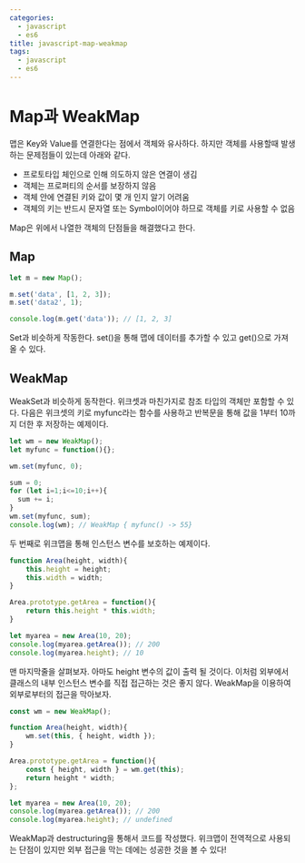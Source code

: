 ```yaml
---
categories:
  - javascript
  - es6
title: javascript-map-weakmap
tags:
  - javascript
  - es6
---
```

# Map과 WeakMap

맵은 Key와 Value를 연결한다는 점에서 객체와 유사하다. 하지만 객체를 사용할때 발생하는 문제점들이 있는데 아래와 같다.

* 프로토타입 체인으로 인해 의도하지 않은 연결이 생김
* 객체는 프로퍼티의 순서를 보장하지 않음
* 객체 안에 연결된 키와 값이 몇 개 인지 알기 어려움
* 객체의 키는 반드시 문자열 또는 Symbol이어야 하므로 객체를 키로 사용할 수 없음

Map은 위에서 나열한 객체의 단점들을 해결했다고 한다.

## Map

~~~javascript
let m = new Map();

m.set('data', [1, 2, 3]);
m.set('data2', 1);

console.log(m.get('data')); // [1, 2, 3]
~~~

Set과 비슷하게 작동한다. set()을 통해 맵에 데이터를 추가할 수 있고 get()으로 가져올 수 있다.

## WeakMap

WeakSet과 비슷하게 동작한다. 위크셋과 마친가지로 참조 타입의 객체만 포함할 수 있다. 다음은 위크셋의 키로 myfunc라는 함수를 사용하고 반복문을 통해 값을 1부터 10까지 더한 후 저장하는 예제이다.

~~~javascript
let wm = new WeakMap();
let myfunc = function(){};

wm.set(myfunc, 0);

sum = 0;
for (let i=1;i<=10;i++){
  sum += i;
}
wm.set(myfunc, sum);
console.log(wm); // WeakMap { myfunc() -> 55}
~~~

두 번째로 위크맵을 통해 인스턴스 변수를 보호하는 예제이다.

~~~javascript
function Area(height, width){
    this.height = height;
    this.width = width;
}

Area.prototype.getArea = function(){
    return this.height * this.width;
}

let myarea = new Area(10, 20);
console.log(myarea.getArea()); // 200
console.log(myarea.height); // 10
~~~

맨 마지막줄을 살펴보자. 아마도 height 변수의 값이 출력 될 것이다. 이처럼 외부에서 클래스의 내부 인스턴스 변수를 직접 접근하는 것은  좋지 않다. WeakMap을 이용하여 외부로부터의 접근을 막아보자.

~~~javascript
const wm = new WeakMap();

function Area(height, width){
    wm.set(this, { height, width });
}

Area.prototype.getArea = function(){
	const { height, width } = wm.get(this);
    return height * width;
};

let myarea = new Area(10, 20);
console.log(myarea.getArea()); // 200
console.log(myarea.height); // undefined
~~~

WeakMap과 destructuring을 통해서 코드를 작성했다. 위크맵이 전역적으로 사용되는 단점이 있지만 외부 접근을 막는 데에는 성공한 것을 볼 수 있다!